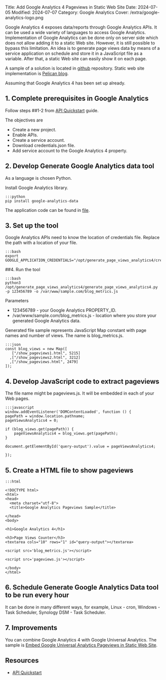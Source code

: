 Title: Add Google Analytics 4 Pageviews in Static Web Site
Date: 2024-07-05
Modified: 2024-07-07
Category: Google Analytics
Cover: /extra/google-analytics-logo.png

Google Analytics 4 exposes data/reports through Google Analytics APIs. It can be used a wide variety of languages to access Google Analytics. Implementation of Google Analytics can be done only on server side which does not allow adding it to a static Web site. However, it is still possible to bypass this limitation. An idea is to generate page views data by means of a service application on schedule and store it in a JavaScript file as a variable. After that, a static Web site can easily show it on each page.

A sample of a solution is located in [github](https://github.com/larandvit/google-analytics4-pageview-counter) repository. Static web site implementation is [Pelican blog](https://techjogging.com/create-keytab-file-for-kerberos-authentication-in-windows.html).

Assuming that Google Analytics 4 has been set up already.

## 1. Complete prerequisites in Google Analytics

Follow steps ##1-2 from [API Quickstart](https://developers.google.com/analytics/devguides/reporting/data/v1/quickstart-client-libraries) guide.

The objectives are

   * Create a new project.
   * Enable APIs.
   * Create a service account.
   * Download credentials.json file.
   * Add service account to the Google Analytics 4 property.

## 2. Develop Generate Google Analytics data tool

As a language is chosen Python. 

Install Google Analytics library.

    :::python
    pip install google-analytics-data

The application code can be found in [file](https://github.com/larandvit/google-analytics4-pageview-counter/blob/main/generate_page_views_analytics4.py).

## 3. Set up the tool

Google Analytics APIs need to know the location of credentials file. Replace the path with a location of your file.

    :::bash
    export GOOGLE_APPLICATION_CREDENTIALS="/opt/generate_page_views_analytics4/credentials.json"

##4. Run the tool

    :::bash
    python3 /opt/generate_page_views_analytics4/generate_page_views_analytics4.py -p 123456789 -o /var/www/sample.com/blog_metrics.js

Parameters

   * 123456789 - your Google Analytics PROPERTY_ID.
   * /var/www/sample.com/blog_metrics.js - location where you store your generated Google Analytics data.

Generated file sample represents JavaScript Map constant with page names and number of views. The name is blog_metrics.js.

    :::json
    const blog_views = new Map([
       ["/show_pageviews1.html", 5215]
      ,["/show_pageviews2.html", 3212]
      ,["/show_pageviews.html", 2479]
    ]);

## 4. Develop JavaScript code to extract pageviews

The file name might be pageviews.js. It will be embedded in each of your Web pages.

    :::javascript
    window.addEventListener('DOMContentLoaded', function () {
	pagePath = window.location.pathname;
	pageViewsAnalytics4 = 0;
	
	if (blog_views.get(pagePath)) {
		pageViewsAnalytics4 = blog_views.get(pagePath); 
	}
	
	document.getElementById('query-output').value = pageViewsAnalytics4;
	
    });

## 5. Create a HTML file to show pageviews

    :::html

    <!DOCTYPE html>
    <html>
    <head>
      <meta charset="utf-8">
      <title>Google Analytics Pageviews Sample</title>
  
    </head>
    <body>

    <h1>Google Analytics 4</h1>

    <h3>Page Views Counter</h3>
    <textarea cols="10" rows="1" id="query-output"></textarea>

    <script src='blog_metrics.js'></script>

    <script src='pageviews.js'></script>

    </body>
    </html>

## 6. Schedule Generate Google Analytics Data tool to be run every hour

It can be done in many different ways, for example, Linux - cron, Windows - Task Scheduler, Synology DSM - Task Scheduler.

## 7. Improvements

You can combine Google Analytics 4 with Google Universal Analytics. The sample is [Embed Google Universal Analytics Pageviews in Static Web Site]({filename}/articles/embed-google-universal-analytics-pageviews-static-web-site.md).

## Resources

* [API Quickstart](https://developers.google.com/analytics/devguides/reporting/data/v1/quickstart-client-libraries)
